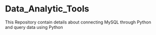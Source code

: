 # Data_Analytic_Tools
This Repository contain details about connecting MySQL through Python and query data using Python
